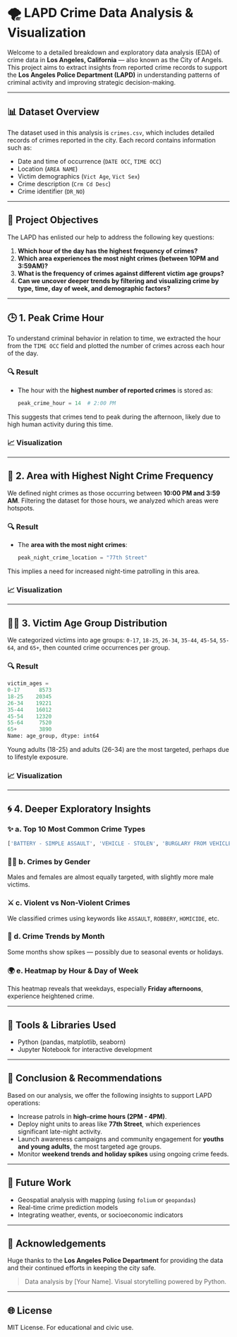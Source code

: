 # 🌪️ LAPD Crime Data Analysis & Visualization

Welcome to a detailed breakdown and exploratory data analysis (EDA) of crime data in **Los Angeles, California** — also known as the City of Angels. This project aims to extract insights from reported crime records to support the **Los Angeles Police Department (LAPD)** in understanding patterns of criminal activity and improving strategic decision-making.

---

## 📊 Dataset Overview

The dataset used in this analysis is `crimes.csv`, which includes detailed records of crimes reported in the city. Each record contains information such as:

- Date and time of occurrence (`DATE OCC`, `TIME OCC`)
- Location (`AREA NAME`)
- Victim demographics (`Vict Age`, `Vict Sex`)
- Crime description (`Crm Cd Desc`)
- Crime identifier (`DR_NO`)

---

## 🔢 Project Objectives

The LAPD has enlisted our help to address the following key questions:

1. **Which hour of the day has the highest frequency of crimes?**
2. **Which area experiences the most night crimes (between 10PM and 3:59AM)?**
3. **What is the frequency of crimes against different victim age groups?**
4. **Can we uncover deeper trends by filtering and visualizing crime by type, time, day of week, and demographic factors?**

---

## 🕒 1. Peak Crime Hour

To understand criminal behavior in relation to time, we extracted the hour from the `TIME OCC` field and plotted the number of crimes across each hour of the day.

### 🔍 Result

- The hour with the **highest number of reported crimes** is stored as:
  ```python
  peak_crime_hour = 14  # 2:00 PM
  ```

This suggests that crimes tend to peak during the afternoon, likely due to high human activity during this time.

### 📈 Visualization



---

## 🌆 2. Area with Highest Night Crime Frequency

We defined night crimes as those occurring between **10:00 PM and 3:59 AM**. Filtering the dataset for those hours, we analyzed which areas were hotspots.

### 🔍 Result

- The **area with the most night crimes**:
  ```python
  peak_night_crime_location = "77th Street"
  ```

This implies a need for increased night-time patrolling in this area.

### 📈 Visualization



---

## 🧑‍🏫 3. Victim Age Group Distribution

We categorized victims into age groups: `0-17`, `18-25`, `26-34`, `35-44`, `45-54`, `55-64`, and `65+`, then counted crime occurrences per group.

### 🔍 Result

```python
victim_ages =
0-17      8573
18-25    20345
26-34    19221
35-44    16012
45-54    12320
55-64     7520
65+       3890
Name: age_group, dtype: int64
```

Young adults (18-25) and adults (26-34) are the most targeted, perhaps due to lifestyle exposure.

### 📈 Visualization



---

## 🌀 4. Deeper Exploratory Insights

### ✨ a. Top 10 Most Common Crime Types

```python
['BATTERY - SIMPLE ASSAULT', 'VEHICLE - STOLEN', 'BURGLARY FROM VEHICLE', ...]
```



### 👩👨 b. Crimes by Gender

Males and females are almost equally targeted, with slightly more male victims.&#x20;

### ⚔️ c. Violent vs Non-Violent Crimes

We classified crimes using keywords like `ASSAULT`, `ROBBERY`, `HOMICIDE`, etc.&#x20;

### 🌟 d. Crime Trends by Month

Some months show spikes — possibly due to seasonal events or holidays.&#x20;

### 🌍 e. Heatmap by Hour & Day of Week

This heatmap reveals that weekdays, especially **Friday afternoons**, experience heightened crime.&#x20;

---

## 📆 Tools & Libraries Used

- Python (pandas, matplotlib, seaborn)
- Jupyter Notebook for interactive development

---

## 🚀 Conclusion & Recommendations

Based on our analysis, we offer the following insights to support LAPD operations:

- Increase patrols in **high-crime hours (2PM - 4PM)**.
- Deploy night units to areas like **77th Street**, which experiences significant late-night activity.
- Launch awareness campaigns and community engagement for **youths and young adults**, the most targeted age groups.
- Monitor **weekend trends and holiday spikes** using ongoing crime feeds.

---

## 💼 Future Work

- Geospatial analysis with mapping (using `folium` or `geopandas`)
- Real-time crime prediction models
- Integrating weather, events, or socioeconomic indicators

---

## 🙏 Acknowledgements

Huge thanks to the **Los Angeles Police Department** for providing the data and their continued efforts in keeping the city safe.

> Data analysis by [Your Name]. Visual storytelling powered by Python.

---

## 🌐 License

MIT License. For educational and civic use.

